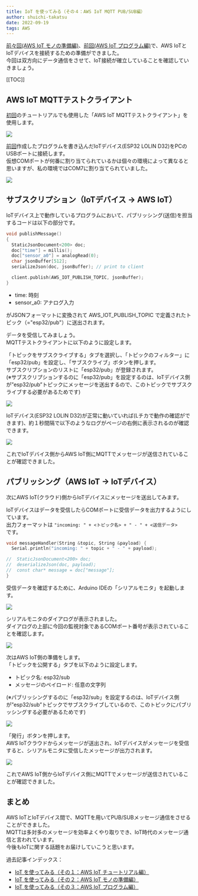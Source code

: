 ```yaml
---
title: IoT を使ってみる（その４：AWS IoT MQTT PUB/SUB編）
author: shuichi-takatsu
date: 2022-09-19
tags: AWS 
---
```


[前々回(AWS IoT モノの準備編)](/iot/internet-of-things-02/)、[前回(AWS IoT プログラム編)](/iot/internet-of-things-03/)で、AWS IoTとIoTデバイスを接続するための準備ができました。  
今回は双方向にデータ通信をさせて、IoT接続が確立していることを確認していきましょう。

[[TOC]]

## AWS IoT MQTTテストクライアント

[初回](/iot/internet-of-things-01/)のチュートリアルでも使用した「AWS IoT MQTTテストクライアント」を使用します。

![](https://gyazo.com/5252a4f67641bd7ec2b9cefe95d00e26.png)

[前回](/iot/internet-of-things-03/)作成したプログラムを書き込んだIoTデバイス(ESP32 LOLIN D32)をPCのUSBポートに接続します。  
仮想COMポートが何番に割り当てられているかは個々の環境によって異なると思いますが、私の環境ではCOM7に割り当てられていました。

![](https://gyazo.com/51017f37822bfd6131ed88b8de8825b9.png)

## サブスクリプション（IoTデバイス → AWS IoT）

IoTデバイス上で動作しているプログラムにおいて、パブリッシング(送信)を担当するコードは以下の部分です。  

```c
void publishMessage()
{
  StaticJsonDocument<200> doc;
  doc["time"] = millis();
  doc["sensor_a0"] = analogRead(0);
  char jsonBuffer[512];
  serializeJson(doc, jsonBuffer); // print to client

  client.publish(AWS_IOT_PUBLISH_TOPIC, jsonBuffer);
}
```
- time: 時刻
- sensor_a0: アナログ入力

がJSONフォーマットに変換されて AWS_IOT_PUBLISH_TOPIC で定義されたトピック（="esp32/pub"）に送出されます。

データを受信してみましょう。  
MQTTテストクライアントに以下のように設定します。  

「トピックをサブスクライブする」タブを選択し、「トピックのフィルター」に「esp32/pub」を設定し、「サブスクライブ」ボタンを押します。  
サブスクリプションのリストに「esp32/pub」が登録されます。  
(※サブスクリプションするのに「esp32/pub」を設定するのは、IoTデバイス側が”esp32/pub”トピックにメッセージを送出するので、このトピックでサブスクライブする必要があるためです)

![](https://gyazo.com/95caac5781721a27c24eb8301f2ead1b.png)

IoTデバイス(ESP32 LOLIN D32)が正常に動いていれば(Lチカで動作の確認ができます)、約１秒間隔で以下のようなログがページの右側に表示されるのが確認できます。  

![](https://gyazo.com/741c853a67fcea58f80f9cafcce8e9c7.png)

これでIoTデバイス側からAWS IoT側にMQTTでメッセージが送信されていることが確認できました。

## パブリッシング（AWS IoT → IoTデバイス）

次にAWS IoT(クラウド)側からIoTデバイスにメッセージを送出してみます。  

IoTデバイスはデータを受信したらCOMポートに受信データを出力するようにしています。  
出力フォーマットは
`"incoming: " + <トピック名> + " - " + <送信データ>`  
です。

```c
void messageHandler(String &topic, String &payload) {
  Serial.println("incoming: " + topic + " - " + payload);

//  StaticJsonDocument<200> doc;
//  deserializeJson(doc, payload);
//  const char* message = doc["message"];
}
```

受信データを確認するために、Arduino IDEの「シリアルモニタ」を起動します。  

![](https://gyazo.com/bbeaa5f6deef76fd7cb2a453837a0f20.png)

シリアルモニタのダイアログが表示されました。  
ダイアログの上部に今回の監視対象であるCOMポート番号が表示されていることを確認します。  

![](https://gyazo.com/ecc392d459553ffe87ade6ea30e3a608.png)

次はAWS IoT側の準備をします。  
「トピックを公開する」タブを以下のように設定します。  
- トピック名: esp32/sub
- メッセージのペイロード: 任意の文字列

(※パブリッシングするのに「esp32/sub」を設定するのは、IoTデバイス側が”esp32/sub”トピックでサブスクライブしているので、このトピックにパブリッシングする必要があるためです)

![](https://gyazo.com/a847b40d6b1f1904b339ceae7f5a7e1e.png)

「発行」ボタンを押します。  
AWS IoTクラウドからメッセージが送出され、IoTデバイスがメッセージを受信すると、シリアルモニタに受信したメッセージが出力されます。

![](https://gyazo.com/403687f1df35f1bf14f085cf20e346ca.png)

これでAWS IoT側からIoTデバイス側にMQTTでメッセージが送信されていることが確認できました。

## まとめ

AWS IoTとIoTデバイス間で、MQTTを用いてPUB/SUBメッセージ通信をさせることができました。  
MQTTは多対多のメッセージを効率よくやり取りでき、IoT時代のメッセージ通信と言われています。  
今後もIoTに関する話題をお届けしていこうと思います。

過去記事インデックス：  
- [IoT を使ってみる（その１：AWS IoT チュートリアル編）](/iot/internet-of-things-01/)
- [IoT を使ってみる（その２：AWS IoT モノの準備編）](/iot/internet-of-things-02/)
- [IoT を使ってみる（その３：AWS IoT プログラム編）](/iot/internet-of-things-03/)
